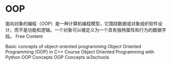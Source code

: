 # OOP

面向对象的编程（OOP）是一种计算机编程模型，它围绕数据或对象组织软件设计，而不是功能和逻辑。一个对象可以被定义为一个具有独特属性和行为的数据字段。
<ResourceGroupTitle>Free Content</ResourceGroupTitle>

<BadgeLink badgeText='Read' colorScheme="yellow" href='https://developer.mozilla.org/en-US/docs/Learn/JavaScript/Objects/Object-oriented_programming'>Basic concepts of object-oriented programming</BadgeLink>
<BadgeLink badgeText="course" colorScheme="blue" href="https://www.youtube.com/watch?v=wN0x9eZLix4">Object Oriented Programming (OOP) in C++ Course</BadgeLink>
<BadgeLink badgeText="Course" colorSheme="blue" href="https://www.youtube.com/watch?v=Ej_02ICOIgs">Object Oriented Programming with Python</BadgeLink>
<BadgeLink colorScheme='yellow' badgeText='Read' href='https://www.geeksforgeeks.org/object-oriented-programming-oops-concept-in-java/'>OOP Concepts</BadgeLink>
<BadgeLink colorScheme='yellow' badgeText='Read' href='https://www.w3schools.com/java/java_oop.asp'>OOP Concepts w3schools</BadgeLink>
